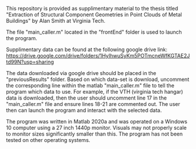This repository is provided as supplimentary material to the thesis titled "Extraction of Structural Component Geometries in Point Clouds of Metal Buildings" by Alan Smith at Virginia Tech.

The file "main_caller.m" located in the "frontEnd" folder is used to launch the program.

Supplimentary data can be found at the following google drive link: https://drive.google.com/drive/folders/1HyIhwuSyKm5POTmcneWfKGTAE2Jtd99N?usp=sharing

The data downloaded via google drive should be placed in the "previousResults" folder. Based on which data-set is download, uncomment the corresponding line within the matlab "main_caller.m" file to tell the program which data to use. For example, if the VTH (virginia tech hangar) data is downloaded, then the user should uncomment line 17 in the "main_caller.m" file and ensure lines 18-21 are commented out. The user then can launch the program and interact with the selected data.

The program was written in Matlab 2020a and was operated on a Windows 10 computer using a 27 inch 1440p monitor. Visuals may not properly scale to monitor sizes significantly smaller than this. The program has not been tested on other operating systems.
